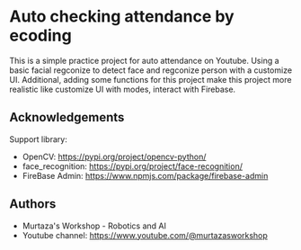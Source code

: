 
# Auto checking attendance by ecoding

  This is a simple practice project for auto attendance on Youtube. Using a basic facial regconize to detect face and regconize person with a customize UI. Additional, adding some functions for this project make this project more realistic like customize UI with modes, interact with Firebase.   


## Acknowledgements
Support library:
 - OpenCV: https://pypi.org/project/opencv-python/
 - face_recognition: https://pypi.org/project/face-recognition/
 - FireBase Admin: https://www.npmjs.com/package/firebase-admin


## Authors

- Murtaza's Workshop - Robotics and AI
- Youtube channel: https://www.youtube.com/@murtazasworkshop

